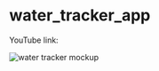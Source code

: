# water_tracker_app

YouTube link: 



![water tracker mockup](https://github.com/devjaimul/water_tracker_app/assets/105303801/43b35678-b638-43e3-b01d-c0d45444335a)
